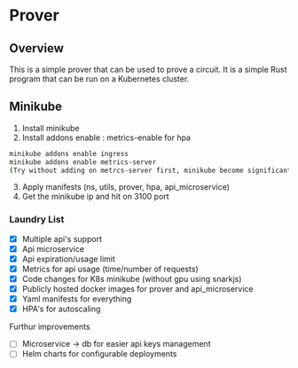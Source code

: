 # Prover

## Overview

This is a simple prover that can be used to prove a circuit. It is a simple Rust program that can be run on a Kubernetes cluster.

## Minikube

1. Install minikube
2. Install addons enable : metrics-enable for hpa 

```bash
minikube addons enable ingress
minikube addons enable metrics-server
(Try without adding on metrcs-server first, minikube become significantly slower otherwise)
```

3. Apply manifests (ns, utils, prover, hpa, api_microservice)
4. Get the minikube ip and hit on 3100 port

### Laundry List

- [X] Multiple api's support
- [X] Api microservice
- [X] Api expiration/usage limit
- [X] Metrics for api usage (time/number of requests)
- [X] Code changes for K8s minikube (without gpu using snarkjs)
- [X] Publicly hosted docker images for prover and api_microservice
- [X] Yaml manifests for everything
- [X] HPA's for autoscaling

Furthur improvements
- [ ] Microservice -> db for easier api keys management
- [ ] Helm charts for configurable deployments
